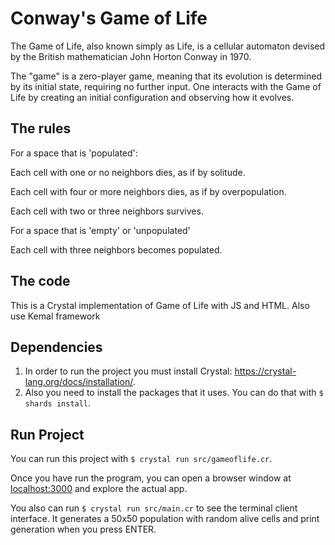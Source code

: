 # Conway's Game of Life
The Game of Life, also known simply as Life, is a cellular automaton devised by the British mathematician John Horton Conway in 1970.

The "game" is a zero-player game, meaning that its evolution is determined by its initial state, requiring no further input. One interacts with the Game of Life by creating an initial configuration and observing how it evolves.
## The rules

For a space that is 'populated':

Each cell with one or no neighbors dies, as if by solitude.

Each cell with four or more neighbors dies, as if by overpopulation.

Each cell with two or three neighbors survives.

For a space that is 'empty' or 'unpopulated'

Each cell with three neighbors becomes populated.

## The code

This is a Crystal implementation of Game of Life with JS and HTML.
Also use Kemal framework 

## Dependencies
1. In order to run the project you must install Crystal: https://crystal-lang.org/docs/installation/.
2. Also you need to install the packages that it uses. You can do that with `$ shards install`.

## Run Project
You can run this project with `$ crystal run src/gameoflife.cr`.

Once you have run the program, you can open a browser window at [localhost:3000](127.0.0.1:3000) and explore the actual app.

You also can run `$ crystal run src/main.cr` to see the terminal client interface. It generates a 50x50 population with random alive cells and print generation when you press ENTER.